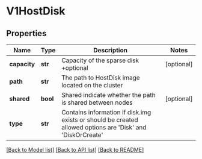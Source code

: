 # V1HostDisk

## Properties
Name | Type | Description | Notes
------------ | ------------- | ------------- | -------------
**capacity** | **str** | Capacity of the sparse disk +optional | [optional] 
**path** | **str** | The path to HostDisk image located on the cluster | 
**shared** | **bool** | Shared indicate whether the path is shared between nodes | [optional] 
**type** | **str** | Contains information if disk.img exists or should be created allowed options are &#39;Disk&#39; and &#39;DiskOrCreate&#39; | 

[[Back to Model list]](../README.md#documentation-for-models) [[Back to API list]](../README.md#documentation-for-api-endpoints) [[Back to README]](../README.md)


